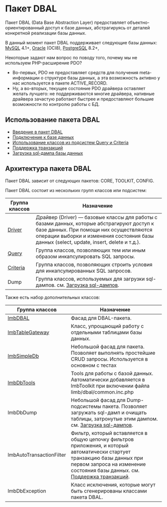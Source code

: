 # Пакет DBAL
Пакет DBAL (Data Base Abstraction Layer) предоставляет объектно-ориентированный доступ к базе данных, абстрагируясь от деталей конкретной реализации базы данных.

В данный момент пакет DBAL поддерживает следующие базы данных: [MySQL](http://www.mysql.com/) 4.1+, [Oracle](http://www.oracle.com/index.html) (OCI8), [PostgreSQL](http://www.postgresql.org/) 8.2+,

Некоторые задают нам вопрос по поводу того, почему мы не используем PHP-расширение PDO?

* Во-первых, PDO не предоставляет средств для получения meta-информации о структуре базы данных, а эта возможность активно у нас используется в пакете ACTIVE_RECORD.
* Ну, а во-вторых, текущее состояние PDO драйвера оставляет желать лучшего: не поддерживаются многие драйвера, нативные драйвера зачастую работают быстрее и предоставляют большие возможности по контролю работы с БД.

## Использование пакета DBAL
* [Введение в пакет DBAL](./dbal/intro.md)
* [Подключение к базе данных](./dbal/connection.md)
* [Использование классов из подсистем Query и Criteria](./dbal/intro_to_query_and_criteria.md)
* [Поддержка транзакций](./dbal/transactions.md)
* [Загрузка sql-дампа базы данных](./dbal/dump_load.md)

## Архитектура пакета DBAL
Пакет DBAL зависит от следующих пакетов: CORE, TOOLKIT, CONFIG.

Пакет DBAL состоит из нескольких групп классов или подсистем:

Группа классов | Назначение
---------------|-----------
[Driver](./dbal/driver.md) | Драйвер (Driver) — базовые классы для работы с базами данных, которые абстрагируют доступ к базе данных. При помощи них осуществляются операции выборки и изменения состояния базы данных (select, update, insert, delete и т.д.).
[Query](./dbal/query.md)	| Группа классов, позволяющих тем или иным образом инкапсулировать SQL запросы.
[Criteria](./dbal/criteria.md) | Группа классов, позволяющих строить условия для инкапсулированных SQL запросов.
Dump | Группа классов, используемых для загрузки sql-дампов. см. [Загрузка sql-дампов](./dbal/dump_load.md).

Также есть набор дополнительных классов:

Группа классов | Назначение
---------------|-----------
[lmbDBAL](./dbal/lmbdbal.md) | Фасад для DBAL-пакета.
[lmbTableGateway](./dbal/lmb_table_gateway.md) |	Класс, упрощающий работу с отдельными таблицами базы данных.
[lmbSimpleDb](./dbal/lmb_simple_db.md)	| Небольшой фасад для пакета. Позволяет выполнять простейшие CRUD запросы. Используется в основном с тестах
[lmbDbTools](./dbal/lmb_db_tools.md) | Tools для работы с базой данных. Автоматически добавляется в lmbToolkit при включении файла limb/dbal/common.inc.php
lmbDbDump	| Небольшой фасад для Dump-подсистемы пакета. Позволяет загружать sql-дамп и очищать таблицы, затронутые этим дампом. см. [Загрузка sql-дампов](./dbal/dump_load.md).
lmbAutoTransactionFilter | Фильтр, который вставляется в общую цепочку фильтров приложения, и который автоматически стартует транзакцию базы данных при первом запроса на изменение состояния базы данных. см. [Поддержка транзакций](./dbal/transactions.md).
lmbDbException | Класс исключения, которые могут быть сгенерированы классами пакета DBAL.
